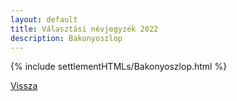 ```yaml
---
layout: default
title: Választási névjegyzék 2022
description: Bakonyoszlop
---
```


{% include settlementHTMLs/Bakonyoszlop.html %}

[Vissza](./)